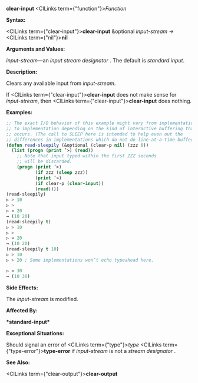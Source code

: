 **clear-input** <ClLinks  term={"function"}><i>Function</i></ClLinks> 



**Syntax:** 



<ClLinks  term={"clear-input"}><b>clear-input</b></ClLinks> &amp;optional *input-stream →* <ClLinks  term={"nil"}><b>nil</b></ClLinks> 



**Arguments and Values:** 



*input-stream*—an *input stream designator* . The default is *standard input*. 



**Description:** 



Clears any available input from *input-stream*. 



If <ClLinks  term={"clear-input"}><b>clear-input</b></ClLinks> does not make sense for *input-stream*, then <ClLinks  term={"clear-input"}><b>clear-input</b></ClLinks> does nothing. 

**Examples:**
```lisp
;; The exact I/O behavior of this example might vary from implementation 
;; to implementation depending on the kind of interactive buffering that 
;; occurs. (The call to SLEEP here is intended to help even out the 
;; differences in implementations which do not do line-at-a-time buffering.) 
(defun read-sleepily (&optional (clear-p nil) (zzz 0)) 
  (list (progn (print ’>) (read)) 
	;; Note that input typed within the first ZZZ seconds 
	;; will be discarded. 
	(progn (print ’>) 
	       (if zzz (sleep zzz)) 
	       (print ’») 
	       (if clear-p (clear-input)) 
	       (read)))) 
(read-sleepily) 
▷ > 10 
▷ > 
▷ » 20 
→ (10 20) 
(read-sleepily t) 
▷ > 10 
▷ > 
▷ » 20 
→ (10 20) 
(read-sleepily t 10) 
▷ > 10 
▷ > 20 ; Some implementations won’t echo typeahead here. 

▷ » 30 
→ (10 30) 
```
**Side Effects:** 



The *input-stream* is modified. 



**Affected By:** 



**\*standard-input\*** 



**Exceptional Situations:** 



Should signal an error of <ClLinks  term={"type"}><i>type</i></ClLinks> <ClLinks  term={"type-error"}><b>type-error</b></ClLinks> if *input-stream* is not a *stream designator* . 



**See Also:** 



<ClLinks  term={"clear-output"}><b>clear-output</b></ClLinks> 



